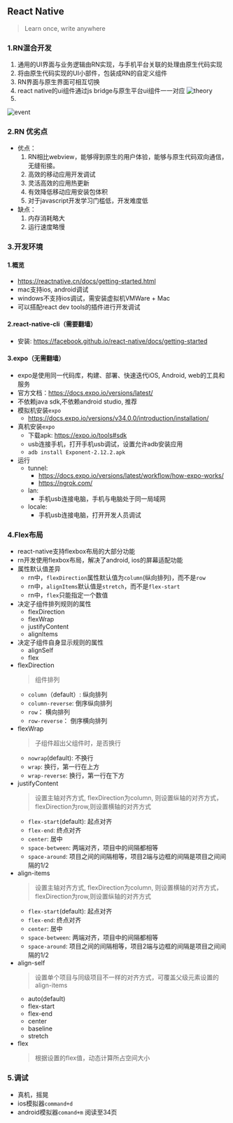## React Native
> Learn once, write anywhere
### 1.RN混合开发
1. 通用的UI界面与业务逻辑由RN实现，与手机平台关联的处理由原生代码实现
2. 将由原生代码实现的UI小部件，包装成RN的自定义组件
3. RN界面与原生界面可相互切换
4. react native的ui组件通过js bridge与原生平台ui组件一一对应 
  ![theory](https://github.com/bearnew/picture/blob/master/mardown/2019-08-18%20react%20native/theory2.png?raw=true)
5.  
  ![event](https://github.com/bearnew/picture/blob/master/mardown/2019-08-18%20react%20native/event.png?raw=true)
### 2.RN 优劣点
* 优点： 
  1. RN相比webview，能够得到原生的用户体验，能够与原生代码双向通信，无缝衔接。 
  2. 高效的移动应用开发调试
  3. 灵活高效的应用热更新
  4. 有效降低移动应用安装包体积
  5. 对于javascript开发学习门槛低，开发难度低
* 缺点：
  1. 内存消耗略大
  2. 运行速度略慢
### 3.开发环境
#### 1.概览
* https://reactnative.cn/docs/getting-started.html
* mac支持ios, android调试
* windows不支持ios调试，需安装虚拟机VMWare + Mac
* 可以搭配react dev tools的插件进行开发调试
#### 2.react-native-cli（需要翻墙）
* 安装: https://facebook.github.io/react-native/docs/getting-started
#### 3.expo（无需翻墙）
* expo是使用同一代码库，构建、部署、快速迭代iOS, Android, web的工具和服务
* 官方文档：https://docs.expo.io/versions/latest/
* 不依赖java sdk,不依赖android studio, 推荐
* 模拟机安装`expo` 
  * https://docs.expo.io/versions/v34.0.0/introduction/installation/
* 真机安装`expo`
  * 下载apk: https://expo.io/tools#sdk
  * usb连接手机，打开手机usb调试，设置允许adb安装应用
  * `adb install Exponent-2.12.2.apk`
* 运行
  * tunnel:
    * https://docs.expo.io/versions/latest/workflow/how-expo-works/
    * https://ngrok.com/
  * lan:
    * 手机usb连接电脑，手机与电脑处于同一局域网
  * locale:
    * 手机usb连接电脑，打开开发人员调试

### 4.Flex布局
* react-native支持flexbox布局的大部分功能
* rn开发使用flexbox布局，解决了android, ios的屏幕适配功能
* 属性默认值差异
  * rn中，`flexDirection`属性默认值为`column`(纵向排列)，而不是`row`
  * rn中，`alignItems`默认值是`stretch`，而不是`flex-start`
  * rn中，`flex`只能指定一个数值
* 决定子组件排列规则的属性
  * flexDirection
  * flexWrap
  * justifyContent
  * alignItems
* 决定子组件自身显示规则的属性
  * alignSelf
  * flex
* flexDirection
  > 组件排列
  * `column`（default）: 纵向排列
  * `column-reverse`: 倒序纵向排列
  * `row`： 横向排列
  * `row-reverse`： 倒序横向排列
* flexWrap
  > 子组件超出父组件时，是否换行
  * `nowrap`(default): 不换行
  * `wrap`: 换行，第一行在上方
  * `wrap-reverse`: 换行，第一行在下方
* justifyContent
  > 设置主轴对齐方式, flexDirection为column, 则设置纵轴的对齐方式，flexDirection为row,则设置横轴的对齐方式
  * `flex-start`(default): 起点对齐
  * `flex-end`: 终点对齐
  * `center`: 居中
  * `space-between`: 两端对齐，项目中的间隔都相等
  * `space-around`: 项目之间的间隔相等，项目2端与边框的间隔是项目之间间隔的1/2
* align-items
  > 设置主轴对齐方式, flexDirection为column, 则设置横轴的对齐方式，flexDirection为row,则设置纵轴的对齐方式
  * `flex-start`(default): 起点对齐
  * `flex-end`: 终点对齐
  * `center`: 居中
  * `space-between`: 两端对齐，项目中的间隔都相等
  * `space-around`: 项目之间的间隔相等，项目2端与边框的间隔是项目之间间隔的1/2 
* align-self
  > 设置单个项目与同级项目不一样的对齐方式，可覆盖父级元素设置的align-items
  * auto(default)
  * flex-start
  * flex-end
  * center
  * baseline
  * stretch
* flex
  > 根据设置的flex值，动态计算所占空间大小

### 5.调试
* 真机，摇晃
* ios模拟器`command+d`
* android模拟器`comand+m`
阅读至34页
 